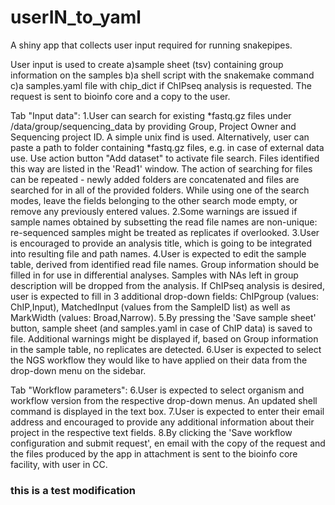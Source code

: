 # userIN_to_yaml
A shiny app that collects user input required for running snakepipes.

User input is used to create a)sample sheet (tsv) containing group information on the samples b)a shell script with the snakemake command c)a samples.yaml file with chip_dict if ChIPseq analysis is requested.
The request is sent to bioinfo core and a copy to the user.


Tab "Input data":
1.User can search for existing *fastq.gz files under /data/group/sequencing_data by providing Group, Project Owner and Sequencing project ID. A simple unix find is used.
  Alternatively, user can paste a path to folder containing *fastq.gz files, e.g. in case of external data use.
  Use action button "Add dataset" to activate file search.
  Files identified this way are listed in the 'Read1' window.
  The action of searching for files can be repeated   - newly added folders are concatenated and files are searched for in all of the provided folders.
  While using one of the search modes, leave the fields belonging to the other search mode empty, or remove any previously entered values.
2.Some warnings are issued if sample names obtained by subsetting the read file names are non-unique: re-sequenced samples might be treated as replicates if overlooked.
3.User is encouraged to provide an analysis title, which is going to be integrated into resulting file and path names.
4.User is expected to edit the sample table, derived from identified read file names. Group information should be filled in for use in differential analyses. Samples with NAs left in group description will be dropped from the analysis. If ChIPseq analysis is desired, user is expected to fill in 3 additional drop-down fields: ChIPgroup (values: ChIP,Input), MatchedInput (values from the SampleID list) as well as MarkWidth (values: Broad,Narrow).
5.By pressing the 'Save sample sheet' button, sample sheet (and samples.yaml in case of ChIP data) is saved to file.
  Additional warnings might be displayed if, based on Group information in the sample table, no replicates are detected.
6.User is expected to select the NGS workflow they would like to have applied on their data from the drop-down menu on the sidebar.

Tab "Workflow parameters":
6.User is expected to select organism and workflow version from the respective drop-down menus.
 An updated shell command is displayed in the text box.
7.User is expected to enter their email address and encouraged to provide any additional information about their project in the respective text fields.
8.By clicking the 'Save workflow configuration and submit request', en email with the copy of the request and the files produced by the app in attachment is sent to the bioinfo core facility, with user in CC.

### this is a test modification
